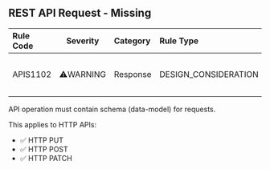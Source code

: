## REST API Request - Missing

| Rule Code | Severity  | Category          | Rule Type                 | Description                       |
| :-------  | :------:  | :---------------  | :----------------------   | :---------------------------      |
| APIS1102  | ⚠️WARNING | Response          | DESIGN_CONSIDERATION      | API operation is missing request |

API operation must contain schema (data-model) for requests. 

This applies to HTTP APIs: 
- ✅ HTTP PUT
- ✅ HTTP POST
- ✅ HTTP PATCH